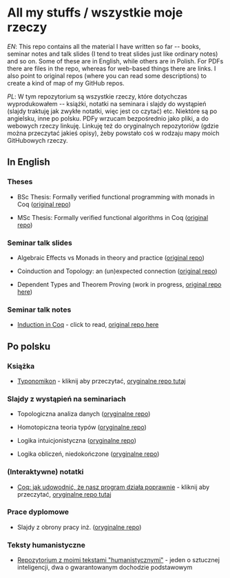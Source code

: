 # All my stuffs / wszystkie moje rzeczy

*EN*: This repo contains all the material I have written so far -- books, seminar notes and talk slides (I tend to treat slides just like ordinary notes) and so on. Some of these are in English, while others are in Polish. For PDFs there are files in the repo, whereas for web-based things there are links. I also point to original repos (where you can read some descriptions) to create a kind of map of my GitHub repos.

*PL*: W tym repozytorium są wszystkie rzeczy, które dotychczas wyprodukowałem -- książki, notatki na seminara i slajdy do wystąpień (slajdy traktuję jak zwykłe notatki, więc jest co czytać) etc. Niektóre są po angielsku, inne po polsku. PDFy wrzucam bezpośrednio jako pliki, a do webowych rzeczy linkuję. Linkuję też do oryginalnych repozytoriów (gdzie można przeczytać jakieś opisy), żeby powstało coś w rodzaju mapy moich GitHubowych rzeczy.

## In English

### Theses

* BSc Thesis: Formally verified functional programming with monads in Coq ([original repo](https://github.com/wkolowski/coq-mtl))

* MSc Thesis: Formally verified functional algorithms in Coq ([original repo](https://github.com/wkolowski/coq-algs/tree/master/Thesis))

### Seminar talk slides

* Algebraic Effects vs Monads in theory and practice ([original repo](https://github.com/wkolowski/AlgEff))

* Coinduction and Topology: an (un)expected connection ([original repo](https://github.com/wkolowski/Seminar-Bisimulation-and-Coinduction))

* Dependent Types and Theorem Proving (work in progress, [original repo here](https://github.com/wkolowski/Dependent-Types-and-Theorem-Proving))

### Seminar talk notes

* [Induction in Coq](https://wkolowski.github.io/Seminar-Program-certification-in-Coq/) - click to read, [original repo here](https://github.com/wkolowski/Seminar-Program-certification-in-Coq)

## Po polsku

### Książka

* [Typonomikon](https://wkolowski.github.io/CoqBookPL/) - kliknij aby przeczytać, [oryginalne repo tutaj](https://github.com/wkolowski/CoqBookPL)

### Slajdy z wystąpień na seminariach

* Topologiczna analiza danych ([oryginalne repo](https://github.com/wkolowski/Topologiczna-Analiza-Danych))

* Homotopiczna teoria typów ([oryginalne repo](https://github.com/wkolowski/LiTT))

* Logika intuicjonistyczna ([oryginalne repo](https://github.com/wkolowski/Seminarium-z-logik-nieklasycznych))

* Logika obliczeń, niedokończone ([oryginalne repo](https://github.com/wkolowski/Seminarium-z-logik-nieklasycznych))

### (Interaktywne) notatki

* [Coq: jak udowodnić, że nasz program działa poprawnie](https://wkolowski.github.io/Dni-Otwarte-2021) - kliknij aby przeczytać, [oryginalne repo tutaj](https://github.com/wkolowski/Dni-Otwarte-2021)

### Prace dyplomowe

* Slajdy z obrony pracy inż. ([oryginalne repo](https://github.com/wkolowski/coq-mtl))

### Teksty humanistyczne

* [Repozytorium z moimi tekstami "humanistycznymi"](https://github.com/wkolowski/Teksty) - jeden o sztucznej inteligencji, dwa o gwarantowanym dochodzie podstawowym
